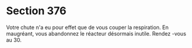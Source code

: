 # Section 376

Votre chute n'a eu pour effet que de vous couper la respiration.
En maugréant, vous abandonnez le réacteur désormais inutile.
Rendez -vous au 30.